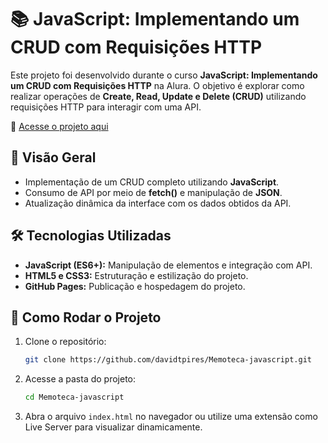 # 📚 JavaScript: Implementando um CRUD com Requisições HTTP

Este projeto foi desenvolvido durante o curso **JavaScript: Implementando um CRUD com Requisições HTTP** na Alura. O objetivo é explorar como realizar operações de **Create, Read, Update e Delete (CRUD)** utilizando requisições HTTP para interagir com uma API.

🔗 [Acesse o projeto aqui](https://davidtpires.github.io/Memoteca-javascript/)

## 📌 Visão Geral

- Implementação de um CRUD completo utilizando **JavaScript**.
- Consumo de API por meio de **fetch()** e manipulação de **JSON**.
- Atualização dinâmica da interface com os dados obtidos da API.

## 🛠️ Tecnologias Utilizadas

- **JavaScript (ES6+):** Manipulação de elementos e integração com API.
- **HTML5 e CSS3:** Estruturação e estilização do projeto.
- **GitHub Pages:** Publicação e hospedagem do projeto.

## 🚀 Como Rodar o Projeto

1. Clone o repositório:
   ```bash
   git clone https://github.com/davidtpires/Memoteca-javascript.git
   ```
2. Acesse a pasta do projeto:
   ```bash
   cd Memoteca-javascript
   ```
3. Abra o arquivo `index.html` no navegador ou utilize uma extensão como Live Server para visualizar dinamicamente.
